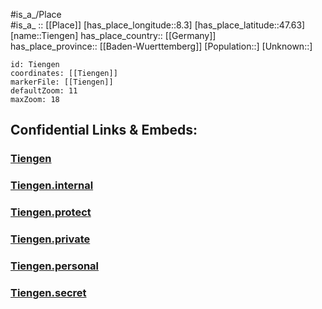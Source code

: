 ﻿---
location: [47.63,8.3] 
mapzoom: [7,12] 
mapmarker: city 
type: City
tags:
- geo/City


SpocWebEntityId: 34867
isDeleted: false
confidential: public

---
#is_a_/Place  
#is_a_ :: [[Place]] 
[has_place_longitude::8.3] 
[has_place_latitude::47.63] 
[name::Tiengen] 
has_place_country:: [[Germany]]  
has_place_province:: [[Baden-Wuerttemberg]] 
[Population::] 
[Unknown::] 


```leaflet
id: Tiengen
coordinates: [[Tiengen]] 
markerFile: [[Tiengen]] 
defaultZoom: 11 
maxZoom: 18
```


## Confidential Links & Embeds: 

### [Tiengen](/_public/Earth/Continent/Europe/Europe~Central/Germany/Germany~West/Baden-Wuerttemberg/counties~BW/Waldshut/cities~Waldshut/Waldshut-Tiengen/City/Tiengen.md) 

### [Tiengen.internal](/_internal/Earth/Continent/Europe/Europe~Central/Germany/Germany~West/Baden-Wuerttemberg/counties~BW/Waldshut/cities~Waldshut/Waldshut-Tiengen/City/Tiengen.internal.md) 

### [Tiengen.protect](/_protect/Earth/Continent/Europe/Europe~Central/Germany/Germany~West/Baden-Wuerttemberg/counties~BW/Waldshut/cities~Waldshut/Waldshut-Tiengen/City/Tiengen.protect.md) 

### [Tiengen.private](/_private/Earth/Continent/Europe/Europe~Central/Germany/Germany~West/Baden-Wuerttemberg/counties~BW/Waldshut/cities~Waldshut/Waldshut-Tiengen/City/Tiengen.private.md) 

### [Tiengen.personal](/_personal/Earth/Continent/Europe/Europe~Central/Germany/Germany~West/Baden-Wuerttemberg/counties~BW/Waldshut/cities~Waldshut/Waldshut-Tiengen/City/Tiengen.personal.md) 

### [Tiengen.secret](/_secret/Earth/Continent/Europe/Europe~Central/Germany/Germany~West/Baden-Wuerttemberg/counties~BW/Waldshut/cities~Waldshut/Waldshut-Tiengen/City/Tiengen.secret.md) 
